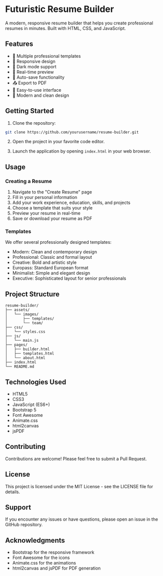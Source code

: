 # Futuristic Resume Builder

A modern, responsive resume builder that helps you create professional resumes in minutes. Built with HTML, CSS, and JavaScript.

## Features

- 🎨 Multiple professional templates
- 📱 Responsive design
- 🌙 Dark mode support
- 📝 Real-time preview
- 💾 Auto-save functionality
- 📤 Export to PDF
- 🎯 Easy-to-use interface
- 🚀 Modern and clean design

## Getting Started

1. Clone the repository:
```bash
git clone https://github.com/yourusername/resume-builder.git
```

2. Open the project in your favorite code editor.

3. Launch the application by opening `index.html` in your web browser.

## Usage

### Creating a Resume

1. Navigate to the "Create Resume" page
2. Fill in your personal information
3. Add your work experience, education, skills, and projects
4. Choose a template that suits your style
5. Preview your resume in real-time
6. Save or download your resume as PDF

### Templates

We offer several professionally designed templates:

- Modern: Clean and contemporary design
- Professional: Classic and formal layout
- Creative: Bold and artistic style
- Europass: Standard European format
- Minimalist: Simple and elegant design
- Executive: Sophisticated layout for senior professionals

## Project Structure

```
resume-builder/
├── assets/
│   └── images/
│       ├── templates/
│       └── team/
├── css/
│   └── styles.css
├── js/
│   └── main.js
├── pages/
│   ├── builder.html
│   ├── templates.html
│   └── about.html
├── index.html
└── README.md
```

## Technologies Used

- HTML5
- CSS3
- JavaScript (ES6+)
- Bootstrap 5
- Font Awesome
- Animate.css
- html2canvas
- jsPDF

## Contributing

Contributions are welcome! Please feel free to submit a Pull Request.

## License

This project is licensed under the MIT License - see the LICENSE file for details.

## Support

If you encounter any issues or have questions, please open an issue in the GitHub repository.

## Acknowledgments

- Bootstrap for the responsive framework
- Font Awesome for the icons
- Animate.css for the animations
- html2canvas and jsPDF for PDF generation 